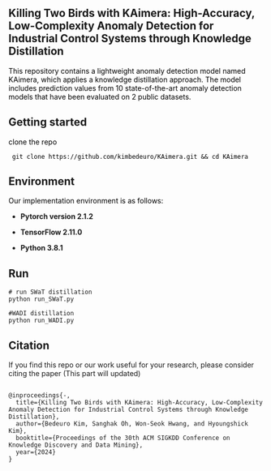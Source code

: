 Killing Two Birds with KAimera: High-Accuracy, Low-Complexity Anomaly Detection for Industrial Control Systems through Knowledge Distillation
-------------
<span style="color:black;"> This repository contains a lightweight anomaly detection model named KAimera, which applies a knowledge distillation approach. The model includes prediction values from 10 state-of-the-art anomaly detection models that have been evaluated on 2 public datasets. </span>

Getting started
-------------
<span style="color:black;"> clone the repo </span>

<pre><code><span style="color:black;"> git clone https://github.com/kimbedeuro/KAimera.git && cd KAimera </span>
</code></pre>

Environment
-------------
<span style="color:black;"> Our implementation environment is as follows: </span>

* **Pytorch version 2.1.2**
  
* **TensorFlow 2.11.0**
  
* **Python 3.8.1**

Run
-------------
<pre><code># run SWaT distillation
python run_SWaT.py
  
#WADI distillation
python run_WADI.py</code></pre>
 
Citation
-------------
If you find this repo or our work useful for your research, please consider citing the paper
(This part will updated)

<pre><code>
@inproceedings{-,
  title={Killing Two Birds with KAimera: High-Accuracy, Low-Complexity Anomaly Detection for Industrial Control Systems through Knowledge Distillation},
  author={Bedeuro Kim, Sanghak Oh, Won-Seok Hwang, and Hyoungshick Kim},
  booktitle={Proceedings of the 30th ACM SIGKDD Conference on Knowledge Discovery and Data Mining},
  year={2024}
}
</code></pre>
